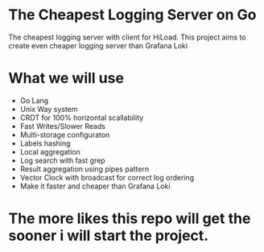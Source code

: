 # The Cheapest Logging Server on Go
The cheapest logging server with client for HiLoad. This project aims to create even cheaper logging server than Grafana Loki

# What we will use
* Go Lang 
* Unix Way system
* CRDT for 100% horizontal scallability
* Fast Writes/Slower Reads
* Multi-storage configuraton
* Labels hashing
* Local aggregation
* Log search with fast grep
* Result aggregation using pipes pattern
* Vector Clock with broadcast for correct log ordering
* Make it faster and cheaper than Grafana Loki

# The more likes this repo will get the sooner i will start the project.
